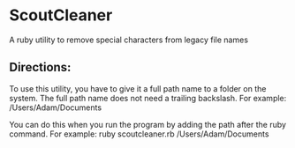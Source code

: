 # ScoutCleaner
A ruby utility to remove special characters from legacy file names

## Directions:

To use this utility, you have to give it a full path name to a folder on the system. The full path name does not need a trailing backslash. For example: /Users/Adam/Documents

You can do this when you run the program by adding the path after the ruby command. For example: ruby scoutcleaner.rb /Users/Adam/Documents